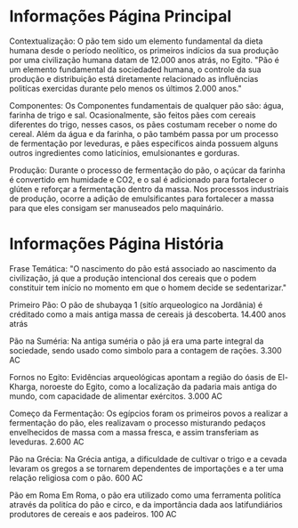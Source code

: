 # Informações Página Principal
Contextualização:
  O pão tem sido um elemento fundamental da dieta humana desde o período neolítico, os primeiros indícios da sua produção por uma civilização humana datam de 12.000 anos atrás, no Egito. "Pão é um elemento fundamental da sociedaded humana, o controle da sua produção e distribuição está diretamente relacionado as influências politícas exercidas durante pelo menos os últimos 2.000 anos."

Componentes:
  Os Componentes fundamentais de qualquer pão são: água, farinha de trigo e sal. Ocasionalmente, são feitos pães com cereais diferentes do trigo, nesses casos, os pães costumam receber o nome do cereal. Além da água e da farinha, o pão também passa por um processo de fermentação por leveduras, e pães especificos ainda possuem alguns outros ingredientes como laticínios, emulsionantes e gorduras. 

Produção:
  Durante o processo de fermentação do pão, o açúcar da farinha é convertido em humidade e CO2, e o sal é adicionado para fortalecer o glúten e reforçar a fermentação dentro da massa. Nos processos industriais de produção, ocorre a adição de emulsificantes para fortalecer a massa para que eles consigam ser manuseados pelo maquinário.

# Informações Página História
Frase Temática:
  "O nascimento do pão está associado ao nascimento da civilização, já que a produção intencional dos cereais que o podem constituir tem início no momento em que o homem decide se sedentarizar."
  
Primeiro Pão:
  O pão de shubayqa 1 (sitío arqueologico na Jordânia) é créditado como a mais antiga massa de cereais já descoberta. 14.400 anos atrás

Pão na Suméria:
  Na antiga suméria o pão já era uma parte integral da sociedade, sendo usado como simbolo para a contagem de rações. 3.300 AC

Fornos no Egito:
  Evidências arqueológicas apontam a região do óasis de El-Kharga, noroeste do Egito, como a localização da padaria mais antiga do mundo, com capacidade de alimentar exércitos. 3.000 AC

Começo da Fermentação:
  Os egípcios foram os primeiros povos a realizar a fermentação do pão, eles realizavam o processo misturando pedaços envelhecidos de massa com a massa fresca, e assim transferiam as leveduras. 2.600 AC

Pão na Grécia:
  Na Grécia antiga, a dificuldade de cultivar o trigo e a cevada levaram os gregos a se tornarem dependentes de importações e a ter uma relação religiosa com o pão. 600 AC

Pão em Roma
  Em Roma, o pão era utilizado como uma ferramenta politíca através da politíca do pão e circo, e da importância dada aos latifundiários produtores de cereais e aos padeiros. 100 AC
